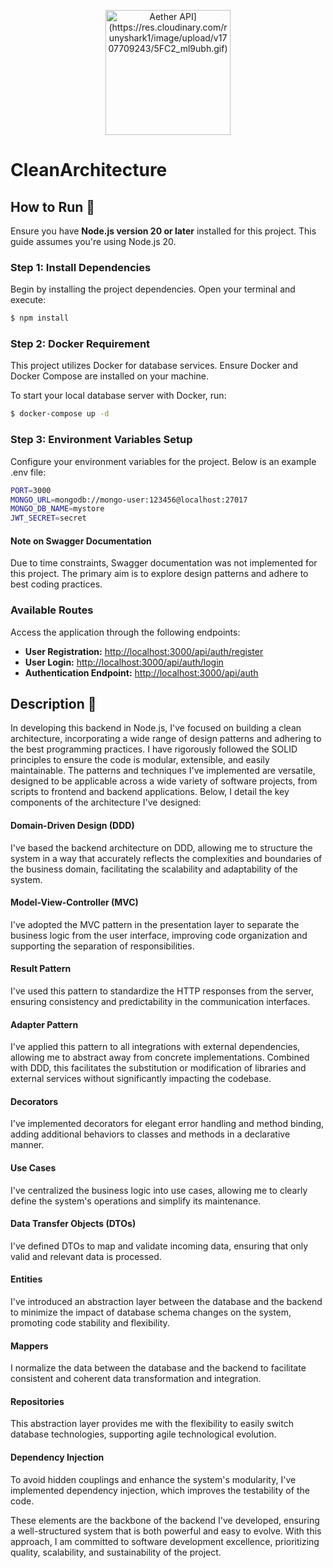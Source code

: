 
<p align="center">
  <img src="https://res.cloudinary.com/runyshark1/image/upload/v1707709939/33Ho_ucktq0.gif" width="200" alt="Aether API](https://res.cloudinary.com/runyshark1/image/upload/v1707709243/5FC2_ml9ubh.gif)" />
</p>

# CleanArchitecture

## How to Run 🚀

Ensure you have **Node.js version 20 or later** installed for this project. This guide assumes you're using Node.js 20.

### Step 1: Install Dependencies

Begin by installing the project dependencies. Open your terminal and execute:

```bash
$ npm install
```

### Step 2: Docker Requirement

This project utilizes Docker for database services. Ensure Docker and Docker Compose are installed on your machine.

To start your local database server with Docker, run:

```bash
$ docker-compose up -d
```

### Step 3: Environment Variables Setup

Configure your environment variables for the project. Below is an example .env file:

```bash
PORT=3000
MONGO_URL=mongodb://mongo-user:123456@localhost:27017
MONGO_DB_NAME=mystore
JWT_SECRET=secret
```

#### Note on Swagger Documentation

Due to time constraints, Swagger documentation was not implemented for this project. The primary aim is to explore design patterns and adhere to best coding practices.

### Available Routes

Access the application through the following endpoints:

- **User Registration:** [http://localhost:3000/api/auth/register](http://localhost:3000/api/auth/register)
- **User Login:** [http://localhost:3000/api/auth/login](http://localhost:3000/api/auth/login)
- **Authentication Endpoint:** [http://localhost:3000/api/auth](http://localhost:3000/api/auth)

## Description 📖

In developing this backend in Node.js, I've focused on building a clean architecture, incorporating a wide range of design patterns and adhering to the best programming practices. I have rigorously followed the SOLID principles to ensure the code is modular, extensible, and easily maintainable. The patterns and techniques I've implemented are versatile, designed to be applicable across a wide variety of software projects, from scripts to frontend and backend applications. Below, I detail the key components of the architecture I've designed:

#### Domain-Driven Design (DDD)

I've based the backend architecture on DDD, allowing me to structure the system in a way that accurately reflects the complexities and boundaries of the business domain, facilitating the scalability and adaptability of the system.

#### Model-View-Controller (MVC)

I've adopted the MVC pattern in the presentation layer to separate the business logic from the user interface, improving code organization and supporting the separation of responsibilities.

#### Result Pattern

I've used this pattern to standardize the HTTP responses from the server, ensuring consistency and predictability in the communication interfaces.

#### Adapter Pattern

I've applied this pattern to all integrations with external dependencies, allowing me to abstract away from concrete implementations. Combined with DDD, this facilitates the substitution or modification of libraries and external services without significantly impacting the codebase.

#### Decorators

I've implemented decorators for elegant error handling and method binding, adding additional behaviors to classes and methods in a declarative manner.

#### Use Cases

I've centralized the business logic into use cases, allowing me to clearly define the system's operations and simplify its maintenance.

#### Data Transfer Objects (DTOs)

I've defined DTOs to map and validate incoming data, ensuring that only valid and relevant data is processed.

#### Entities

I've introduced an abstraction layer between the database and the backend to minimize the impact of database schema changes on the system, promoting code stability and flexibility.

#### Mappers

I normalize the data between the database and the backend to facilitate consistent and coherent data transformation and integration.

#### Repositories

This abstraction layer provides me with the flexibility to easily switch database technologies, supporting agile technological evolution.

#### Dependency Injection

To avoid hidden couplings and enhance the system's modularity, I've implemented dependency injection, which improves the testability of the code.

These elements are the backbone of the backend I've developed, ensuring a well-structured system that is both powerful and easy to evolve. With this approach, I am committed to software development excellence, prioritizing quality, scalability, and sustainability of the project.
